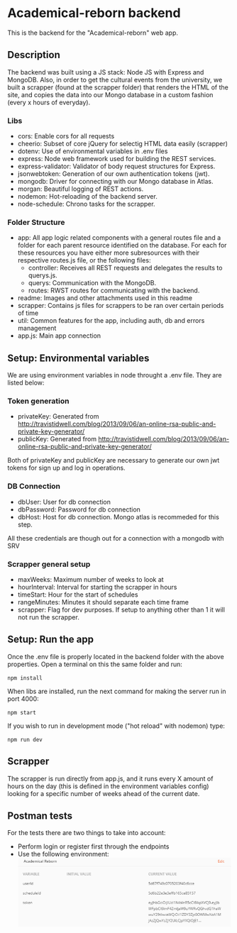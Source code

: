 # Academical-reborn backend

This is the backend for the "Academical-reborn" web app.

## Description

The backend was built using a JS stack: Node JS with Express and MongoDB. Also, in order to get the cultural events from the university, we built a scrapper (found at the scrapper folder) that renders the HTML of the site, and copies the data into our Mongo database in a custom fashion (every x hours of everyday).

### Libs

- cors: Enable cors for all requests
- cheerio: Subset of core jQuery for selectig HTML data easily (scrapper)
- dotenv: Use of environmental variables in .env files
- express: Node web framework used for building the REST services.
- express-validator: Validator of body request structures for Express.
- jsonwebtoken: Generation of our own authentication tokens (jwt).
- mongodb: Driver for connecting with our Mongo database in Atlas.
- morgan: Beautiful logging of REST actions.
- nodemon: Hot-reloading of the backend server.
- node-schedule: Chrono tasks for the scrapper.

### Folder Structure

- app: All app logic related components with a general routes file and a folder for each parent resource identified on the database. For each for these resources you have either more subresources with their respective routes.js file, or the following files:
  - controller: Receives all REST requests and delegates the results to querys.js.
  - querys: Communication with the MongoDB.
  - routes: RWST routes for communicating with the backend.
- readme: Images and other attachments used in this readme
- scrapper: Contains js files for scrappers to be ran over certain periods of time
- util: Common features for the app, including auth, db and errors management
- app.js: Main app connection

## Setup: Environmental variables

We are using environment variables in node throught a .env file. They are listed below:

### Token generation

- privateKey: Generated from http://travistidwell.com/blog/2013/09/06/an-online-rsa-public-and-private-key-generator/
- publicKey: Generated from http://travistidwell.com/blog/2013/09/06/an-online-rsa-public-and-private-key-generator/

Both of privateKey and publicKey are necessary to generate our own jwt tokens for sign up and log in operations.

### DB Connection

- dbUser: User for db connection
- dbPassword: Password for db connection
- dbHost: Host for db connection. Mongo atlas is recommeded for this step.

All these credentials are though out for a connection with a mongodb with SRV

### Scrapper general setup

- maxWeeks: Maximum number of weeks to look at
- hourInterval: Interval for starting the scrapper in hours
- timeStart: Hour for the start of schedules
- rangeMinutes: Minutes it should separate each time frame
- scrapper: Flag for dev purposes. If setup to anything other than 1 it will not run the scrapper.

## Setup: Run the app

Once the .env file is properly located in the backend folder with the above properties. Open a terminal on this the same folder and run:

```
npm install
```

When libs are installed, run the next command for making the server run in port 4000:

```
npm start
```

If you wish to run in development mode ("hot reload" with nodemon) type:

```
npm run dev
```

## Scrapper

The scrapper is run directly from app.js, and it runs every X amount of hours on the day (this is defined in the environment variables config) looking for a specific number of weeks ahead of the current date.

## Postman tests

For the tests there are two things to take into account:

- Perform login or register first through the endpoints
- Use the following environment: ![img](./readme/postman_env.png)
